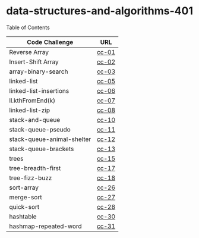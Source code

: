 # data-structures-and-algorithms-401


Table of Contents 

|Code Challenge    | URL|
|------------------|----|
|Reverse Array     |[cc-01](array-reverse/read01.md)|
|Insert-Shift Array|[cc-02](insertShiftArray/read02.md)|
|array-binary-search|[cc-03](array-binary-search/read03.md)|
|linked-list|[cc-05](linked-list/read05.md)|
|linked-list-insertions|[cc-06](linked-list-insertions/read06.md)|
|ll.kthFromEnd(k)|[cc-07](linked-list-kth/read07.md)|
|linked-list-zip|[cc-08](linked-list-zip/read08.md)|
|stack-and-queue|[cc-10](stack-and-queue/read10.md)|
|stack-queue-pseudo|[cc-11](stack-queue-pseudo/read11.md)|
|stack-queue-animal-shelter|[cc-12](stack-queue-animal-shelter/read12.md)|
|stack-queue-brackets|[cc-13](stack-queue-brackets/read13.md)|
|trees|[cc-15](trees/read15.md)|
|tree-breadth-first|[cc-17](tree-breadth-first/read17.md)|
|tree-fizz-buzz|[cc-18](tree-fizz-buzz/read18.md)|
|sort-array|[cc-26](sort-array/read26.md)|
|merge-sort|[cc-27](merge-sort/read27.md)|
|quick-sort|[cc-28](quick-sort/read28.md)|
|hashtable|[cc-30](hashtable/read30.md)|
|hashmap-repeated-word|[cc-31](hashmap-repeated-word/read31.md)|